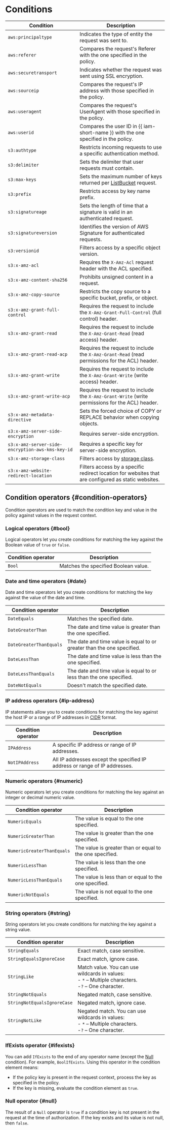 # Conditions

| Condition | Description |
----- | -----
| `aws:principaltype` | Indicates the type of entity the request was sent to. |
| `aws:referer` | Compares the request's Referer with the one specified in the policy. |
| `aws:securetransport` | Indicates whether the request was sent using SSL encryption. |
| `aws:sourceip` | Compares the request's IP address with those specified in the policy. |
| `aws:useragent` | Compares the request's UserAgent with those specified in the policy. |
| `aws:userid` | Compares the user ID in {{ iam-short-name }} with the one specified in the policy. |
| `s3:authtype` | Restricts incoming requests to use a specific authentication method. |
| `s3:delimiter` | Sets the delimiter that user requests must contain. |
| `s3:max-keys` | Sets the maximum number of keys returned per [ListBucket](../bucket/list.md) request. |
| `s3:prefix` | Restricts access by key name prefix. |
| `s3:signatureage` | Sets the length of time that a signature is valid in an authenticated request. |
| `s3:signatureversion` | Identifies the version of AWS Signature for authenticated requests. |
| `s3:versionid` | Filters access by a specific object version. |
| `s3:x-amz-acl` | Requires the `X-Amz-Acl` request header with the ACL specified. |
| `s3:x-amz-content-sha256` | Prohibits unsigned content in a request. |
| `s3:x-amz-copy-source` | Restricts the copy source to a specific bucket, prefix, or object. |
| `s3:x-amz-grant-full-control` | Requires the request to include the `X-Amz-Grant-Full-Control` (full control) header. |
| `s3:x-amz-grant-read` | Requires the request to include the `X-Amz-Grant-Read` (read access) header. |
| `s3:x-amz-grant-read-acp` | Requires the request to include the `X-Amz-Grant-Read` (read permissions for the ACL) header. |
| `s3:x-amz-grant-write` | Requires the request to include the `X-Amz-Grant-Write` (write access) header. |
| `s3:x-amz-grant-write-acp` | Requires the request to include the `X-Amz-Grant-Write` (write permissions for the ACL) header. |
| `s3:x-amz-metadata-directive` | Sets the forced choice of COPY or REPLACE behavior when copying objects. |
| `s3:x-amz-server-side-encryption` | Requires server-side encryption. |
| `s3:x-amz-server-side-encryption-aws-kms-key-id` | Requires a specific key for server-side encryption. |
| `s3:x-amz-storage-class` | Filters access by [storage class](../../../concepts/storage-class.md). |
| `s3:x-amz-website-redirect-location` | Filters access by a specific redirect location for websites that are configured as static websites. |

## Condition operators {#condition-operators}

Condition operators are used to match the condition key and value in the policy against values in the request context.

### Logical operators {#bool}

Logical operators let you create conditions for matching the key against the Boolean value of `true` or `false`.

| Condition operator | Description |
----- | -----
| `Bool` | Matches the specified Boolean value. |

### Date and time operators {#date}

Date and time operators let you create conditions for matching the key against the value of the date and time.

| Condition operator | Description |
----- | -----
| `DateEquals` | Matches the specified date. |
| `DateGreaterThan` | The date and time value is greater than the one specified. |
| `DateGreaterThanEquals` | The date and time value is equal to or greater than the one specified. |
| `DateLessThan` | The date and time value is less than the one specified. |
| `DateLessThanEquals` | The date and time value is equal to or less than the one specified. |
| `DateNotEquals` | Doesn't match the specified date. |

### IP address operators {#ip-address}

IP statements allow you to create conditions for matching the key against the host IP or a range of IP addresses in [CIDR](https://en.wikipedia.org/wiki/Classless_Inter-Domain_Routing) format.

| Condition operator | Description |
----- | -----
| `IPAddress` | A specific IP address or range of IP addresses. |
| `NotIPAddress` | All IP addresses except the specified IP address or range of IP addresses. |

### Numeric operators {#numeric}

Numeric operators let you create conditions for matching the key against an integer or decimal numeric value.

| Condition operator | Description |
----- | -----
| `NumericEquals` | The value is equal to the one specified. |
| `NumericGreaterThan` | The value is greater than the one specified. |
| `NumericGreaterThanEquals` | The value is greater than or equal to the one specified. |
| `NumericLessThan` | The value is less than the one specified. |
| `NumericLessThanEquals` | The value is less than or equal to the one specified. |
| `NumericNotEquals` | The value is not equal to the one specified. |

### String operators {#string}

String operators let you create conditions for matching the key against a string value.

| Condition operator | Description |
----- | -----
| `StringEquals` | Exact match, case sensitive. |
| `StringEqualsIgnoreCase` | Exact match, ignore case. |
| `StringLike` | Match value. You can use wildcards in values:<br/>- `*` – Multiple characters.<br/>-`?` – One character. |
| `StringNotEquals` | Negated match, case sensitive. |
| `StringNotEqualsIgnoreCase` | Negated match, ignore case. |
| `StringNotLike` | Negated match. You can use wildcards in values:<br/>- `*` – Multiple characters.<br/>-`?` – One character. |

### IfExists operator {#ifexists}

You can add `IfExists` to the end of any operator name (except the [Null](#null) condition). For example, `BoolIfExists`.  Using this operator in the condition element means:

- If the policy key is present in the request context, process the key as specified in the policy.
- If the key is missing, evaluate the condition element as `true`.

### Null operator {#null}

The result of a `Null` operator is `true` if a condition key is not present in the request at the time of authorization. If the key exists and its value is not null, then `false`.
